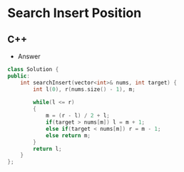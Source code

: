 Search Insert Position
==========

## C++

  - Answer

  ```cpp
  class Solution {
  public:
      int searchInsert(vector<int>& nums, int target) {
          int l(0), r(nums.size() - 1), m;
          
          while(l <= r)
          {
              m = (r - l) / 2 + l;
              if(target > nums[m]) l = m + 1;
              else if(target < nums[m]) r = m - 1;
              else return m;
          }
          return l;
      }
  };
  ```